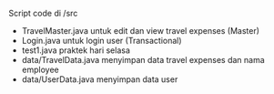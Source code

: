 Script code di /src
  - TravelMaster.java untuk edit dan view travel expenses (Master)
  - Login.java untuk login user (Transactional)
  - test1.java praktek hari selasa
  - data/TravelData.java menyimpan data travel expenses dan nama employee
  - data/UserData.java menyimpan data user
